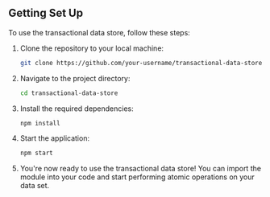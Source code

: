 ## Getting Set Up

To use the transactional data store, follow these steps:

1. Clone the repository to your local machine:
    ```bash
    git clone https://github.com/your-username/transactional-data-store.git
    ```

2. Navigate to the project directory:
    ```bash
    cd transactional-data-store
    ```

3. Install the required dependencies:
    ```bash
    npm install
    ```

4. Start the application:
    ```bash
    npm start
    ```

5. You're now ready to use the transactional data store! You can import the module into your code and start performing atomic operations on your data set.
